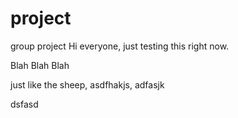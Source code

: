 # project
group project
Hi everyone, just testing this right now.

Blah Blah Blah

just like the sheep, asdfhakjs, adfasjk

dsfasd
